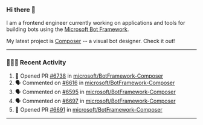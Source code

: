 ### Hi there 👋

I am a frontend engineer currently working on applications and tools for building bots using the [Microsoft Bot Framework](https://dev.botframework.com/).

My latest project is [Composer](https://github.com/microsoft/BotFramework-Composer) -- a visual bot designer. Check it out!

---

### 👨🏻‍💻 Recent Activity

<!--START_SECTION:activity-->
1. 💪 Opened PR [#6738](https://github.com/microsoft/BotFramework-Composer/pull/6738) in [microsoft/BotFramework-Composer](https://github.com/microsoft/BotFramework-Composer)
2. 🗣 Commented on [#6616](https://github.com/microsoft/BotFramework-Composer/issues/6616) in [microsoft/BotFramework-Composer](https://github.com/microsoft/BotFramework-Composer)
3. 🗣 Commented on [#6595](https://github.com/microsoft/BotFramework-Composer/issues/6595) in [microsoft/BotFramework-Composer](https://github.com/microsoft/BotFramework-Composer)
4. 🗣 Commented on [#6697](https://github.com/microsoft/BotFramework-Composer/issues/6697) in [microsoft/BotFramework-Composer](https://github.com/microsoft/BotFramework-Composer)
5. 💪 Opened PR [#6691](https://github.com/microsoft/BotFramework-Composer/pull/6691) in [microsoft/BotFramework-Composer](https://github.com/microsoft/BotFramework-Composer)
<!--END_SECTION:activity-->

---

<!--
**a-b-r-o-w-n/a-b-r-o-w-n** is a ✨ _special_ ✨ repository because its `README.md` (this file) appears on your GitHub profile.

Here are some ideas to get you started:

- 🔭 I’m currently working on ...
- 🌱 I’m currently learning ...
- 👯 I’m looking to collaborate on ...
- 🤔 I’m looking for help with ...
- 💬 Ask me about ...
- 📫 How to reach me: ...
- 😄 Pronouns: ...
- ⚡ Fun fact: ...
-->
